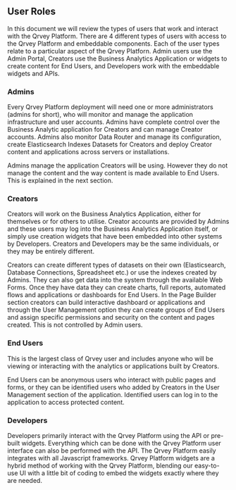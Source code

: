 ## User Roles

In this document we will review the types of users that work and interact with the Qrvey Platform. There are 4 different types of users with access to the Qrvey Platform and embeddable components. Each of the user types relate to a particular aspect of the Qrvey Platforn. Admin users use the Admin Portal, Creators use the Business Analytics Application or widgets to create content for End Users, and Developers work with the embeddable widgets and APIs.


### Admins 

Every Qrvey Platform deployment will need one or more administrators (admins for short), who will monitor and manage the application infrastructure and user accounts. Admins have complete control over the Business Analytic application for Creators and can manage Creator accounts. Admins also monitor Data Router and manage its configuration, create Elasticsearch Indexes Datasets for Creators and deploy Creator content and applications across servers or installations. 

Admins manage the application Creators will be using. However they do not manage the content and the way content is made available to End Users. This is explained in the next section.


### Creators

Creators will work on the Business Analytics Application, either for themselves or for others to utilise. Creator accounts are provided by Admins and these users may log into the Business Analytics Application itself, or simply use creation widgets that have been embedded into other systems by Developers. Creators and Developers may be the same individuals, or they may be entirely different.

Creators can create different types of datasets on their own (Elasticsearch, Database Connections, Spreadsheet etc.) or use the indexes created by Admins. They can also get data into the system through the available Web Forms. Once they have data they can create charts, full reports, automated flows and applications or dashboards for End Users. In the Page Builder section creators can build interactive dashboard or applications and through the User Management option they can create groups of End Users and assign specific permissions and security on the content and pages created. This is not controlled by Admin users.


### End Users

This is the largest class of Qrvey user and includes anyone who will be viewing or interacting with the analytics or applications built by Creators.

End Users can be anonymous users who interact with public pages and forms, or they can be identified users who added by Creators in the User Management section of the application. Identified users can log in to the application to access protected content. 


### Developers

Developers primarily interact with the Qrvey Platform using the API or pre-built widgets. Everything which can be done with the Qrvey Platform user interface can also be performed with the API. The Qrvey Platform easily integrates with all Javascript frameworks. Qrvey Platform widgets are a hybrid method of working with the Qrvey Platform, blending our easy-to-use UI with a little bit of coding to embed the widgets exactly where they are needed.